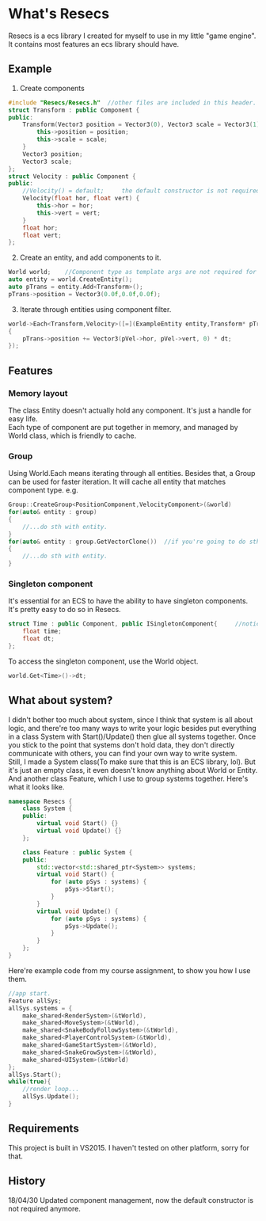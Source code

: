 # What's Resecs
Resecs is a ecs library I created for myself to use in my little "game engine".
It contains most features an ecs library should have.

## Example
1. Create components
```C++
#include "Resecs/Resecs.h"	//other files are included in this header.
struct Transform : public Component {
public:
	Transform(Vector3 position = Vector3(0), Vector3 scale = Vector3(1)) {
		this->position = position;
		this->scale = scale;
	}
	Vector3 position;
	Vector3 scale;
};  
struct Velocity : public Component {
public:
	//Velocity() = default;		the default constructor is not required now.
	Velocity(float hor, float vert) {
		this->hor = hor;
		this->vert = vert;
	}
	float hor;
	float vert;
};
```
2. Create an entity, and add components to it.
```C++
World world;	//Component type as template args are not required for World type now.
auto entity = world.CreateEntity();
auto pTrans = entity.Add<Transform>();
pTrans->position = Vector3(0.0f,0.0f,0.0f);
```
3. Iterate through entities using component filter.
```C++
world->Each<Transform,Velocity>([=](ExampleEntity entity,Transform* pTrans,Velocity* pVel)
{
	pTrans->position += Vector3(pVel->hor, pVel->vert, 0) * dt;
});
```

## Features
### Memory layout
The class Entity doesn't actually hold any component. It's just a handle for easy life.  
Each type of component are put together in memory, and managed by World class, which is friendly to cache.

### Group
Using World.Each means iterating through all entities. Besides that, a Group can be used for faster iteration. It will cache all entity that matches component type. e.g.
```C++
Group::CreateGroup<PositionComponent,VelocityComponent>(&world)
for(auto& entity : group)
{
	//...do sth with entity.
}
for(auto& entity : group.GetVectorClone())	//if you're going to do sth that will cause the group to change, use this.
{
	//...do sth with entity.
}
```

### Singleton component
It's essential for an ECS to have the ability to have singleton components. It's pretty easy to do so in Resecs.
```C++
struct Time : public Component, public ISingletonComponent{		//notice we add ISingletonComponent.
	float time;
	float dt;
};
```
To access the singleton component, use the World object.
```C++
world.Get<Time>()->dt;
```

## What about system?
I didn't bother too much about system, since I think that system is all about logic, and there're too many ways to write your logic besides put everything in a class System with Start()/Update() then glue all systems together. Once you stick to the point that systems don't hold data, they don't directly communicate with others, you can find your own way to write system.  
Still, I made a System class(To make sure that this is an ECS library, lol). But it's just an empty class, it even doesn't know anything about World or Entity. And another class Feature, which I use to group systems together. Here's what it looks like.
```C++
namespace Resecs {
	class System {
	public:
		virtual void Start() {}
		virtual void Update() {}
	};

	class Feature : public System {
	public:
		std::vector<std::shared_ptr<System>> systems;
		virtual void Start() {
			for (auto pSys : systems) {
				pSys->Start();
			}
		}
		virtual void Update() {
			for (auto pSys : systems) {
				pSys->Update();
			}
		}
	};
}
```

Here're example code from my course assignment, to show you how I use them.
```C++
//app start.
Feature allSys;
allSys.systems = {
	make_shared<RenderSystem>(&tWorld),
	make_shared<MoveSystem>(&tWorld),
	make_shared<SnakeBodyFollowSystem>(&tWorld),
	make_shared<PlayerControlSystem>(&tWorld),
	make_shared<GameStartSystem>(&tWorld),
	make_shared<SnakeGrowSystem>(&tWorld),
	make_shared<UISystem>(&tWorld)
}; 
allSys.Start();
while(true){
	//render loop...
    allSys.Update();
}
``` 

## Requirements
This project is built in VS2015. I haven't tested on other platform, sorry for that.

## History
18/04/30 Updated component management, now the default constructor is not required anymore.